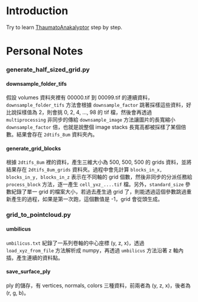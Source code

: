 # Introduction

Try to learn [ThaumatoAnakalyptor](https://github.com/schillij95/ThaumatoAnakalyptor) step by step.

# Personal Notes

### generate_half_sized_grid.py

#### downsample_folder_tifs

假設 volumes 資料夾裡有 00000.tif 到 00099.tif 的連續資料，`downsample_folder_tifs` 方法會根據 `downsample_factor` 跳著採樣這些資料，好比說採樣值為 2，則會挑 0, 2, 4, ..., 98 的 tif 檔，然後會再透過 `multiprocessing` 非同步的傳給 `downsample_image` 方法讓圖片的長寬縮小 `downsample_factor` 倍，也就是說整個 image stacks 長寬高都被採樣了某個倍數。結果會存在 `2dtifs_8um` 資料夾內。

#### generate_grid_blocks

根據 `2dtifs_8um` 裡的資料，產生三維大小為 500, 500, 500 的 grids 資料，並將結果存在 `2dtifs_8um_grids` 資料夾。過程中會先計算 `blocks_in_x, blocks_in_y, blocks_in_z` 表示在不同軸的 grid 個數，然後非同步的分派任務給 `process_block` 方法，逐一產生 `cell_yxz_....tif` 檔。另外，`standard_size` 參數紀錄了單一 grid 的檔案大小，若過去產生過 grid 了，則能透過這個參數跳過重新產生的過程，如果是第一次跑，這個數值是 -1，grid 會從頭生成。

### grid_to_pointcloud.py

#### umbilicus

`umbilicus.txt` 紀錄了一系列卷軸的中心座標 (y, z, x)，透過 `load_xyz_from_file` 方法解析成 numpy，再透過 `umbilicus` 方法沿著 z 軸內插，產生連續的資料點。

#### save_surface_ply

ply 的儲存，有 vertices, normals, colors 三種資料，前兩者為 (y, z, x)，後者為 (r, g, b)。
